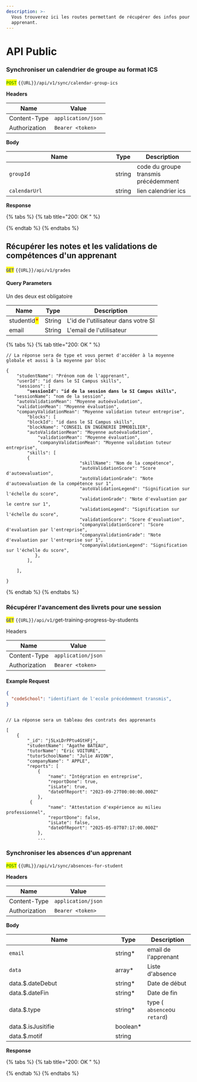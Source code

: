 ```yaml
---
description: >-
  Vous trouverez ici les routes permettant de récupérer des infos pour un
  apprenant.
---
```


# API Public

### &#x20;Synchroniser un calendrier de groupe au format ICS

<mark style="color:green;">`POST`</mark> `{{URL}}/api/v1/sync/calendar-group-ics`

**Headers**

| Name          | Value              |
| ------------- | ------------------ |
| Content-Type  | `application/json` |
| Authorization | `Bearer <token>`   |

**Body**

<table><thead><tr><th width="274">Name</th><th>Type</th><th>Description</th></tr></thead><tbody><tr><td><code>groupId</code></td><td>string</td><td>code du groupe transmis précédemment</td></tr><tr><td><code>calendarUrl</code></td><td>string</td><td>lien calendrier ics</td></tr></tbody></table>

**Response**

{% tabs %}
{% tab title="200: OK " %}

{% endtab %}
{% endtabs %}

## Récupérer les notes et les validations de compétences d'un apprenant

<mark style="color:blue;">`GET`</mark> `{{URL}}/api/v1/grades`



#### Query Parameters

Un des deux est obligatoire

| Name                                        | Type   | Description                         |
| ------------------------------------------- | ------ | ----------------------------------- |
| studentId<mark style="color:red;">\*</mark> | String | L'id de l'utilisateur dans votre SI |
| email                                       | String | L'email de l'utilisateur            |

{% tabs %}
{% tab title="200: OK " %}
<pre class="language-json"><code class="lang-json">// La réponse sera de type et vous permet d'accéder à la moyenne globale et aussi à la moyenne par bloc

{
    "studentName": "Prénom nom de l'apprenant",
    "userId": "id dans le SI Campus skills",
    "sessions": [
<strong>        "sessionId": "id de la session dans le SI Campus skills",
</strong>	"sessionName": "nom de la session",
	"autoValidationMean": "Moyenne autoévaludation",
	"validationMean": "Moyenne évaluation",
	"companyValidationMean": "Moyenne validation tuteur entreprise",
        "blocks": [
		"blockId": "id dans le SI Campus skills",
		"blockName": "CONSEIL EN INGÉNERIE IMMOBILIER",
		"autoValidationMean": "Moyenne autoévaludation",
	        "validationMean": "Moyenne évaluation",
	        "companyValidationMean": "Moyenne validation tuteur entreprise",
		"skills": [
		{
							"skillName": "Nom de la compétence",
							"autoValidationScore": "Score d'autoevaluation",
							"autoValidationGrade": "Note d'autoevaluation de la compétence sur 1",
							"autoValidationLegend": "Signification sur l'échelle du score",
							"validationGrade": "Note d'evaluation par le centre sur 1",
							"validationLegend": "Signification sur l'échelle du score",
							"validationScore": "Score d'evaluation",
							"companyValidationScore": "Score d'evaluation par l'entreprise",
							"companyValidationGrade": "Note d'evaluation par l'entreprise sur 1",
							"companyValidationLegend": "Signification sur l'échelle du score",
	       },
        ],
        
    ],

}
</code></pre>
{% endtab %}
{% endtabs %}

### Récupérer l'avancement des livrets pour une session

<mark style="color:blue;">`GET`</mark> `{{URL}}/api/v1/`get-training-progress-by-students

Headers

| Name          | Value              |
| ------------- | ------------------ |
| Content-Type  | `application/json` |
| Authorization | `Bearer <token>`   |

#### Example Request

```json
{
  "codeSchool": "identifiant de l'ecole précédemment transmis",
}
```

```

// La réponse sera un tableau des contrats des apprenants

[
    {
        "_id": "j5LxLDrPPtu4GtHFj",
        "studentName": "Agathe BATEAU",
        "tutorName": "Eric VOITURE",
        "tutorSchoolName": "Julie AVION",
        "companyName": " APPLE",
        "reports": [
            {
                "name": "Intégration en entreprise",
                "reportDone": true,
                "isLate": true,
                "dateOfReport": "2023-09-27T00:00:00.000Z"
            },
         {
                "name": "Attestation d'expérience au milieu professionnel",
                "reportDone": false,
                "isLate": false,
                "dateOfReport": "2025-05-07T07:17:00.000Z"
            },
            ...
```



### Synchroniser les absences d'un apprenant

<mark style="color:green;">`POST`</mark> `{{URL}}/api/v1/sync/absences-for-student`

**Headers**

| Name          | Value              |
| ------------- | ------------------ |
| Content-Type  | `application/json` |
| Authorization | `Bearer <token>`   |

**Body**

<table><thead><tr><th width="274">Name</th><th>Type</th><th>Description</th></tr></thead><tbody><tr><td><code>email</code></td><td>string*</td><td>email de l'apprenant</td></tr><tr><td><code>data</code></td><td>array*</td><td>Liste d'absence</td></tr><tr><td>data.$.dateDebut</td><td>string*</td><td>Date de début</td></tr><tr><td>data.$.dateFin</td><td>string*</td><td>Date de fin</td></tr><tr><td>data.$.type</td><td>string*</td><td>type ( <code>absence</code>ou <code>retard</code>)</td></tr><tr><td>data.$.isJusitifie</td><td>boolean*</td><td></td></tr><tr><td>data.$.motif</td><td>string</td><td></td></tr></tbody></table>

**Response**

{% tabs %}
{% tab title="200: OK " %}

{% endtab %}
{% endtabs %}

